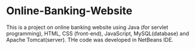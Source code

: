 # Online-Banking-Website
This is a project on online banking website using Java (for servlet programming), HTML, CSS (front-end), JavaScript, MySQL(database) and Apache Tomcat(server).
THe code was developed in NetBeans IDE.
